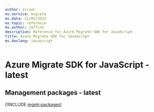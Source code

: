 ```yaml
---
author: xirzec
ms.service: migrate
ms.data: 11/02/2022
ms.topic: reference
ms.author: jeffish
description: Reference for Azure Migrate SDK for JavaScript
title: Azure Migrate SDK for JavaScript
ms.devlang: javascript
---
```

# Azure Migrate SDK for JavaScript - latest

## Management packages - latest
[!INCLUDE [mgmt-packages](migrate-mgmt-index.md)]